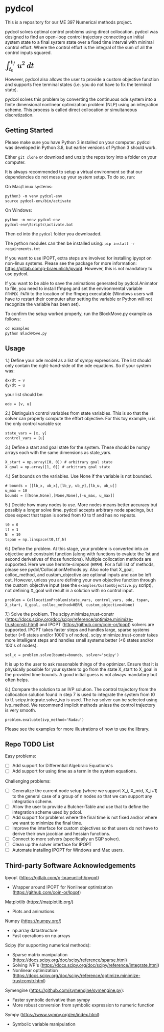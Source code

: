 # pydcol
This is a repository for our ME 397 Numerical methods project.

pydcol solves optimal control problems using direct collocation. pydcol was designed to find an open-loop control trajectory connecting an initial system state to a final system state over a fixed time interval with minimal control effort. Where the control effort is the integral of the sum of all the control inputs squared.

<!-- $ \int_{t_{0}}^{t_{f}} u^2 \,dt $ --> <img style="transform: translateY(0.1em); background: white;" src="assets/u1sApyE8bZ.svg">

However, pydcol also allows the user to provide a custom objective function and supports free terminal states (i.e. you do not have to fix the terminal state).

pydcol solves this problem by converting the continuous ode system into a finite dimensional nonlinear optimization problem (NLP) using an integration scheme. This process is called direct collocation or simultaneous discretization.

## Getting Started
Please make sure you have Python 3 installed on your computer. pydcol was developed in Python 3.8, but earlier versions of Python 3 should work.

Either `git clone` or download and unzip the repository into a folder on your computer.

It is always recommended to setup a virtual environment so that our dependencies do not mess up your system setup. To do so, run:

On Mac/Linux systems:
```
python3 -m venv pydcol-env
source pydcol-env/bin/activate
```

On Windows:
```
python -m venv pydcol-env
pydcol-env\Scripts\activate.bat
```

Then cd into the `pydcol` folder you downloaded.

The python modules can then be installed using: 
```pip install -r requirements.txt```

If you want to use IPOPT, extra steps are involved for installing ipyopt on non-linux systems. Please see the package for more information: https://gitlab.com/g-braeunlich/ipyopt. However, this is not mandatory to use pydcol.

If you want to be able to save the animations generated by pydcol.Animator to file, you need to install ffmpeg and set the environmental variable `FFMPEG_PATH` to the location of the ffmpeg executable (Windows users will have to restart their computer after setting the variable or Python will not recognize the variable has been set).

To confirm the setup worked properly, run the BlockMove.py example as follows:
```
cd examples
python BlockMove.py
```

## Usage
1.) Define your ode model as a list of sympy expressions. The list should only contain the right-hand-side of the ode equations. So if your system was:
```
dx/dt = v
dy/dt = u
```
your list should be: 
```
ode = [v, u]
```
2.) Distinguish control variables from state variables. This is so that the solver can properly compute the effort objective. For this toy example, u is the only control variable so:
```
state_vars = [x, y]
control_vars = [u]
```
3.) Define a start and goal state for the system. These should be numpy arrays each with the same dimensions as state_vars.
```
X_start = np.array([0, 0]) # arbitrary goal state
X_goal = np.array([1, 0]) # arbitrary goal state
```
4.) Set bounds on the variables. Use None if the variable is not bounded.
```
# bounds = [[lb_x, ub_x],[lb_y, ub_y],[lb_u, ub_u]]
u_max = 10
bounds = [[None,None],[None,None],[-u_max, u_max]]
```

5.) Decide how many nodes to use. More nodes means better accuracy but possibly a longer solve time. pydcol accepts arbitrary node spacings, but does expect that tspan is sorted from t0 to tf and has no repeats.
```
t0 = 0
tf = 1
N  = 10
tspan = np.linspace(t0,tf,N)
```
6.) Define the problem. At this stage, your problem is converted into an objective and constraint function (along with functions to evalute the 1st and second derivatives of those functions). Multiple collocation methods are supported. Here we use hermite-simpson (`HERM`). For a full list of methods, please see pydol/CollocationMethods.py. Also note that X_goal, colloc_method, and custom_objective are optional inputs and can be left out. However, unless you are defining your own objective function through the custom_objective input (see the `examples/CustomObjective.py` script), not defining X_goal will result in a solution with no control input. 
```
problem = CollocationProblem(state_vars, control_vars, ode, tspan, X_start, X_goal, colloc_method=HERM, custom_objective=None)
```
7.) Solve the problem. The scipy.minimize,trust-constr (https://docs.scipy.org/doc/scipy/reference/optimize.minimize-trustconstr.html) and IPOPT (https://github.com/coin-or/Ipopt) solvers are supported. IPOPT takes faster steps and handles large, sparse systems better (>6 states and/or 1000's of nodes). scipy.minimize.trust-constr takes more intelligent steps and handles small systems better (<6 states and/or 100's of nodes). 
```
sol_c = problem.solve(bounds=bounds, solver='scipy')
```
It is up to the user to ask reasonable things of the optimizer. Ensure that it is physically possible for your system to go from the state X_start to X_goal in the provided time bounds. A good initial guess is not always mandatory but often helps.

8.) Compare the solution to an IVP solution. The control trajectory from the collocation solution found in step 7 is used to integrate the system from t0 to tf. scipy.integrate.solve_ivp is used. The ivp solver can be selected using ivp_method. We recommend implicit methods unless the control trajectory is very smooth.
```
problem.evaluate(ivp_method='Radau')
```

Please see the examples for more illustrations of how to use the library.

## Repo TODO List
Easy problems:
- [ ] Add support for Differential Algebraic Equations's
- [ ] Add support for using time as a term in the system equations.

Challenging problems:
- [ ] Generalize the current node setup (where we support X_i, X_mid, X_i+1) to the general case of a group of n nodes so that we can support any integration scheme.
- [ ] Allow the user to provide a Butcher-Table and use that to define the integration scheme used by pdcol.
- [ ] Add support for problems where the final time is not fixed and/or where we want to minimize the final time.
- [ ] Improve the interface for custom objectives so that users do not have to derive their own jacobian and hessian functions.
- [ ] Connect to more solvers (specifically an SQP solver). 
- [ ] Clean up the solver interface for IPOPT
- [ ] Automate installing IPOPT for Windows and Mac users.

## Third-party Software Acknowledgements

Ipyopt (https://gitlab.com/g-braeunlich/ipyopt)
- Wrapper around IPOPT for Nonlinear optimization (https://github.com/coin-or/Ipopt)

Matplotlib (https://matplotlib.org/)
- Plots and animations

Numpy (https://numpy.org/)
- np.array datastructure
- Fast operations on np.arrays

Scipy (for supporting numerical methods):
- Sparse matrix manipulation (https://docs.scipy.org/doc/scipy/reference/sparse.html)
- Solving IVP's (https://docs.scipy.org/doc/scipy/reference/integrate.html)
- Nonlinear optimization (https://docs.scipy.org/doc/scipy/reference/optimize.minimize-trustconstr.html)

Symengine (https://github.com/symengine/symengine.py):
- Faster symbolic derivative than sympy
- More robust conversion from symbolic expression to numeric function

Sympy (https://www.sympy.org/en/index.html)
- Symbolic variable manipulation
